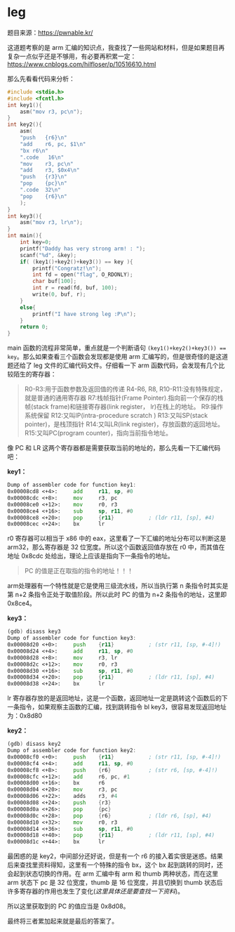 # leg

题目来源：https://pwnable.kr/

这道题考察的是 arm 汇编的知识点，我查找了一些网站和材料，但是如果题目再复杂一点似乎还是不够用，有必要再积累一定：https://www.cnblogs.com/hilfloser/p/10516610.html

那么先看看代码来分析：

```c
#include <stdio.h>
#include <fcntl.h>
int key1(){
	asm("mov r3, pc\n");
}
int key2(){
	asm(
	"push	{r6}\n"
	"add	r6, pc, $1\n"
	"bx	r6\n"
	".code   16\n"
	"mov	r3, pc\n"
	"add	r3, $0x4\n"
	"push	{r3}\n"
	"pop	{pc}\n"
	".code	32\n"
	"pop	{r6}\n"
	);
}
int key3(){
	asm("mov r3, lr\n");
}
int main(){
	int key=0;
	printf("Daddy has very strong arm! : ");
	scanf("%d", &key);
	if( (key1()+key2()+key3()) == key ){
		printf("Congratz!\n");
		int fd = open("flag", O_RDONLY);
		char buf[100];
		int r = read(fd, buf, 100);
		write(0, buf, r);
	}
	else{
		printf("I have strong leg :P\n");
	}
	return 0;
}
```

main 函数的流程非常简单，重点就是一个判断语句 `(key1()+key2()+key3()) == key`。那么如果查看三个函数会发现都是使用 arm 汇编写的，但是很奇怪的是这道题还给了 leg 文件的汇编代码文件。仔细看一下 arm 函数代码，会发现有几个比较陌生的寄存器：

>R0-R3:用于函数参数及返回值的传递
R4-R6, R8, R10-R11:没有特殊规定，就是普通的通用寄存器
R7:栈帧指针(Frame Pointer).指向前一个保存的栈帧(stack frame)和链接寄存器(link register， lr)在栈上的地址。
R9:操作系统保留
R12:又叫IP(intra-procedure scratch )
R13:又叫SP(stack pointer)，是栈顶指针
R14:又叫LR(link register)，存放函数的返回地址。
R15:又叫PC(program counter)，指向当前指令地址。

像 PC 和 LR 这两个寄存器都是需要获取当前的地址的，那么先看一下汇编代码吧：

**key1：**

```asm
Dump of assembler code for function key1:                                                 0x00008cd4 <+0>:     push    {r11}           ; (str r11, [sp, #-4]!)
0x00008cd8 <+4>:     add     r11, sp, #0
0x00008cdc <+8>:     mov     r3, pc
0x00008ce0 <+12>:    mov     r0, r3
0x00008ce4 <+16>:    sub     sp, r11, #0
0x00008ce8 <+20>:    pop     {r11}           ; (ldr r11, [sp], #4)
0x00008cec <+24>:    bx      lr 
```

r0 寄存器可以相当于 x86 中的 eax，这里看了一下汇编的地址分布可以判断这是 arm32，那么寄存器是 32 位宽度。所以这个函数返回值存放在 r0 中，而其值在地址 0x8cdc 处给出，理论上应该是指向下一条指令的地址。

> PC 的值是正在取指的指令的地址！！！

arm处理器有一个特性就是它是使用三级流水线，所以当执行第 n 条指令时其实是第 n+2 条指令正处于取值阶段。所以此时 PC 的值为 n+2 条指令的地址，这里即 0x8ce4。

**key3：**

```asm
(gdb) disass key3
Dump of assembler code for function key3:
0x00008d20 <+0>:     push    {r11}           ; (str r11, [sp, #-4]!)
0x00008d24 <+4>:     add     r11, sp, #0
0x00008d28 <+8>:     mov     r3, lr
0x00008d2c <+12>:    mov     r0, r3
0x00008d30 <+16>:    sub     sp, r11, #0
0x00008d34 <+20>:    pop     {r11}           ; (ldr r11, [sp], #4)
0x00008d38 <+24>:    bx      lr   
```

lr 寄存器存放的是返回地址，这是一个函数，返回地址一定是跳转这个函数后的下一条指令，如果观察主函数的汇编，找到跳转指令 bl key3，很容易发现返回地址为：0x8d80

**key2：**

```asm
(gdb) disass key2
Dump of assembler code for function key2:
0x00008cf0 <+0>:     push    {r11}           ; (str r11, [sp, #-4]!)
0x00008cf4 <+4>:     add     r11, sp, #0
0x00008cf8 <+8>:     push    {r6}            ; (str r6, [sp, #-4]!)
0x00008cfc <+12>:    add     r6, pc, #1
0x00008d00 <+16>:    bx      r6
0x00008d04 <+20>:    mov     r3, pc
0x00008d06 <+22>:    adds    r3, #4
0x00008d08 <+24>:    push    {r3}
0x00008d0a <+26>:    pop     {pc}
0x00008d0c <+28>:    pop     {r6}            ; (ldr r6, [sp], #4)
0x00008d10 <+32>:    mov     r0, r3
0x00008d14 <+36>:    sub     sp, r11, #0
0x00008d18 <+40>:    pop     {r11}           ; (ldr r11, [sp], #4)
0x00008d1c <+44>:    bx      lr
```

最困惑的是 key2，中间部分还好说，但是有一个 r6 的接入着实很是迷惑。结果后来查找里资料得知，这里有一个特殊的指令 bx，这个 bx 起到跳转的同时，还会起到状态切换的作用。在 arm 汇编中有 arm 和 thumb 两种状态，而在这里 arm 状态下 pc 是 32 位宽度，thumb 是 16 位宽度，并且切换到 thumb 状态后许多寄存器的作用也发生了变化(*这里具体还是要查找一下资料*)。

所以这里获取到的 PC 的值应当是 0x8d08。

最终将三者累加起来就是最后的答案了。